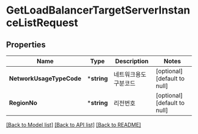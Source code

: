 # GetLoadBalancerTargetServerInstanceListRequest

## Properties
Name | Type | Description | Notes
------------ | ------------- | ------------- | -------------
**NetworkUsageTypeCode** | ***string** | 네트워크용도구분코드 | [optional] [default to null]
**RegionNo** | ***string** | 리전번호 | [optional] [default to null]

[[Back to Model list]](../README.md#documentation-for-models) [[Back to API list]](../README.md#documentation-for-api-endpoints) [[Back to README]](../README.md)


